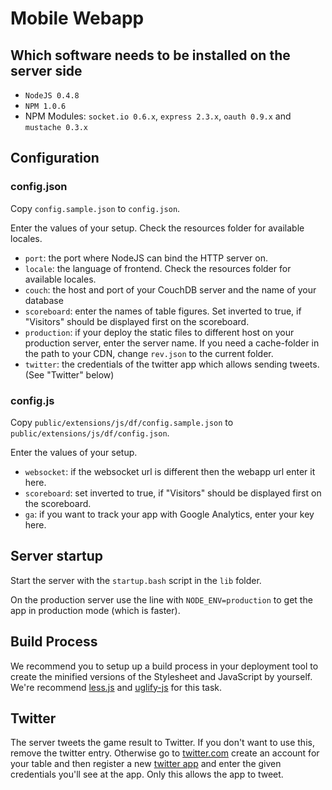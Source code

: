 # Mobile Webapp #

## Which software needs to be installed on the server side ##

* `NodeJS 0.4.8`
* `NPM 1.0.6`
* NPM Modules: `socket.io 0.6.x`, `express 2.3.x`, `oauth 0.9.x` and `mustache 0.3.x`


## Configuration ##

### config.json ###
Copy `config.sample.json` to `config.json`.

Enter the values of your setup. Check the resources folder for available locales. 

* `port`: the port where NodeJS can bind the HTTP server on.
* `locale`: the language of frontend. Check the resources folder for available locales. 
* `couch`: the host and port of your CouchDB server and the name of your database
* `scoreboard`: enter the names of table figures. Set inverted to true, if "Visitors" should be displayed first on the scoreboard.
* `production`: if your deploy the static files to different host on your production server, enter the server name. If you need a cache-folder in the path to your CDN, change `rev.json` to the current folder.
* `twitter`: the credentials of the twitter app which allows sending tweets. (See "Twitter" below)

### config.js ###
Copy `public/extensions/js/df/config.sample.json` to `public/extensions/js/df/config.json`.

Enter the values of your setup.

* `websocket`: if the websocket url is different then the webapp url enter it here.
* `scoreboard`: set inverted to true, if "Visitors" should be displayed first on the scoreboard.
* `ga`: if you want to track your app with Google Analytics, enter your key here.


## Server startup ##

Start the server with the `startup.bash` script in the `lib` folder.

On the production server use the line with `NODE_ENV=production` to get the app in production mode (which is faster).
	

## Build Process ##

We recommend you to setup up a build process in your deployment tool to create the minified versions of the Stylesheet and JavaScript by yourself.
We're recommend [less.js](https://github.com/cloudhead/less.js) and [uglify-js](https://github.com/mishoo/UglifyJS/) for this task. 


## Twitter ##
The server tweets the game result to Twitter. If you don't want to use this, remove the twitter entry. Otherwise go to [twitter.com](http://twitter.com) create an account for your table and then register a new [twitter app](http://dev.twitter.com/) and enter the given credentials you'll see at the app. Only this allows the app to tweet.
